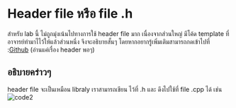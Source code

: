 # Header file หรือ file .h 

สำหรับ lab นี้ ไม่ถูกมุ่งเน้นไปทางการใช้ header file มาก เนื่องจากส่วนใหญ่ มีโค้ด template ที่อาจารย์ทำมาไไว้ให้แล้วส่วนหนึ่ง จึงจะอธิบายสั้นๆ โดยหากอยากรู้เพิ่มเติมสามารถกดเข้าไปที่ :[Github](https://github.com/Saifa36622/FIBO_LAB/blob/main/exlain_lab3/explain_basic_header_and_class.md) (อ่านแค่เรื่อง header พอๆ)

## อธิบายคร่าวๆ 

header file จะเป็นเหมือน libraly เราสามารถเขียน ไว้ที่ .h และ ดึงไปใช้ที่ file .cpp ได้
เช่น 
![code2](https://media.discordapp.net/attachments/784804366904590388/1073929895996051467/image.png)